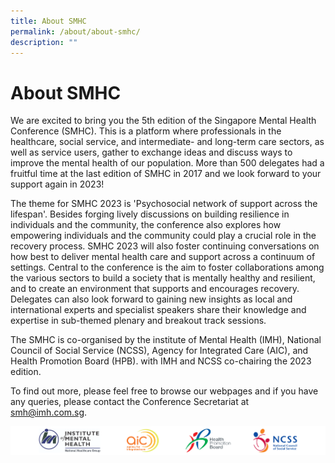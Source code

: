 ```yaml
---
title: About SMHC
permalink: /about/about-smhc/
description: ""
---
```

# About SMHC

We are excited to bring you the 5th edition of the Singapore Mental Health Conference (SMHC). This is a platform where professionals in the healthcare, social service, and intermediate- and long-term care sectors, as well as service users, gather to exchange ideas and discuss ways to improve the mental health of our population. More than 500 delegates had a fruitful time at the last edition of SMHC in 2017 and we look forward to your support again in 2023!  

The theme for SMHC 2023 is 'Psychosocial network of support across the lifespan'. Besides forging lively discussions on building resilience in individuals and the community, the conference also explores how empowering individuals and the community could play a crucial role in the recovery process. SMHC 2023 will also foster continuing conversations on how best to deliver mental health care and support across a continuum of settings. Central to the conference is the aim to foster collaborations among the various sectors to build a society that is mentally healthy and resilient, and to create an environment that supports and encourages recovery. Delegates can also look forward to gaining new insights as local and international experts and specialist speakers share their knowledge and expertise in sub-themed plenary and breakout track sessions.

The SMHC is co-organised by the institute of Mental Health (IMH), National Council of Social Service (NCSS), Agency for Integrated Care (AIC), and Health Promotion Board (HPB). with IMH and NCSS co-chairing the 2023 edition.  

To find out more, please feel free to browse our webpages and if you have any queries, please contact the Conference Secretariat at [smh@imh.com.sg](mailto:smh@imh.com.sg).

![](/images/Footer.png)